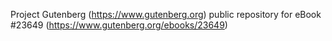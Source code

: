 Project Gutenberg (https://www.gutenberg.org) public repository for eBook #23649 (https://www.gutenberg.org/ebooks/23649)
